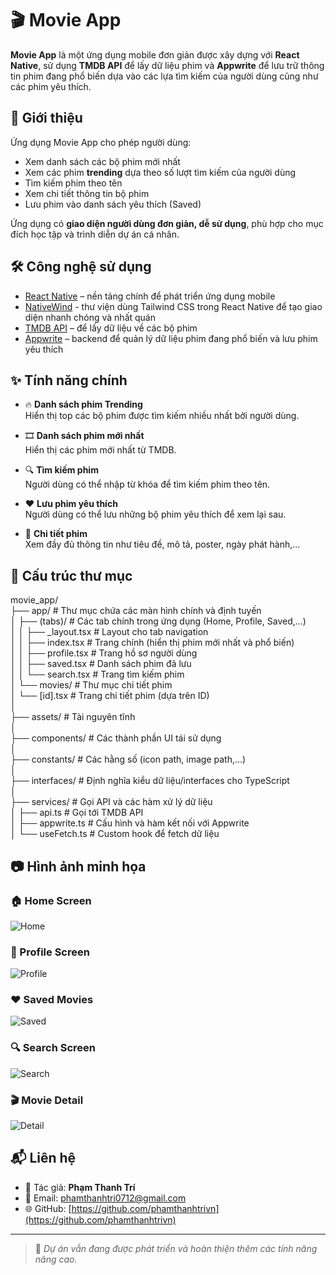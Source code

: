 # 🎬 Movie App

**Movie App** là một ứng dụng mobile đơn giản được xây dựng với **React Native**, sử dụng **TMDB API** để lấy dữ liệu phim và **Appwrite** để lưu trữ thông tin phim đang phổ biến dựa vào các lựa tìm kiếm của người dùng cũng như các phim yêu thích.

## 🚀 Giới thiệu

Ứng dụng Movie App cho phép người dùng:
- Xem danh sách các bộ phim mới nhất
- Xem các phim **trending** dựa theo số lượt tìm kiếm của người dùng
- Tìm kiếm phim theo tên
- Xem chi tiết thông tin bộ phim
- Lưu phim vào danh sách yêu thích (Saved)

Ứng dụng có **giao diện người dùng đơn giản, dễ sử dụng**, phù hợp cho mục đích học tập và trình diễn dự án cá nhân.

## 🛠️ Công nghệ sử dụng

- [React Native](https://reactnative.dev/) – nền tảng chính để phát triển ứng dụng mobile
- [NativeWind](https://www.nativewind.dev/) - thư viện dùng Tailwind CSS trong React Native để tạo giao diện nhanh chóng và nhất quán
- [TMDB API](https://www.themoviedb.org/documentation/api) – để lấy dữ liệu về các bộ phim
- [Appwrite](https://appwrite.io/) – backend để quản lý dữ liệu phim đang phổ biến và lưu phim yêu thích

## ✨ Tính năng chính

- 🔥 **Danh sách phim Trending**  
  Hiển thị top các bộ phim được tìm kiếm nhiều nhất bởi người dùng.

- 🎞️ **Danh sách phim mới nhất**  
  Hiển thị các phim mới nhất từ TMDB.

- 🔍 **Tìm kiếm phim**  
  Người dùng có thể nhập từ khóa để tìm kiếm phim theo tên.

- ❤️ **Lưu phim yêu thích**  
  Người dùng có thể lưu những bộ phim yêu thích để xem lại sau.

- 📄 **Chi tiết phim**  
  Xem đầy đủ thông tin như tiêu đề, mô tả, poster, ngày phát hành,...

## 📁 Cấu trúc thư mục

movie_app/ <br />
├── app/                 # Thư mục chứa các màn hình chính và định tuyến <br />
│   ├── (tabs)/          # Các tab chính trong ứng dụng (Home, Profile, Saved,...) <br />
│   │   ├── _layout.tsx      # Layout cho tab navigation <br />
│   │   ├── index.tsx        # Trang chính (hiển thị phim mới nhất và phổ biến) <br />
│   │   ├── profile.tsx      # Trang hồ sơ người dùng <br />
│   │   ├── saved.tsx        # Danh sách phim đã lưu <br />
│   │   └── search.tsx       # Trang tìm kiếm phim <br />
│   └── movies/          # Thư mục chi tiết phim <br />
│       └── [id].tsx         # Trang chi tiết phim (dựa trên ID) <br />
│ <br />
├── assets/              # Tài nguyên tĩnh <br />
│ <br />
├── components/          # Các thành phần UI tái sử dụng <br />
│ <br />
├── constants/           # Các hằng số (icon path, image path,...) <br />
│ <br />
├── interfaces/          # Định nghĩa kiểu dữ liệu/interfaces cho TypeScript <br />
│ <br />
├── services/            # Gọi API và các hàm xử lý dữ liệu <br />
│   ├── api.ts               # Gọi tới TMDB API <br />
│   ├── appwrite.ts          # Cấu hình và hàm kết nối với Appwrite <br />
│   └── useFetch.ts          # Custom hook để fetch dữ liệu <br />

## 📷 Hình ảnh minh họa

### 🏠 Home Screen
![Home](./assets/screenshots/user-home.jpg)

### 👤 Profile Screen
![Profile](./assets/screenshots/user-profile.png)

### ❤️ Saved Movies
![Saved](./assets/screenshots/user-saved.png)

### 🔍 Search Screen
![Search](./assets/screenshots/user-search.png)

### 🎬 Movie Detail
![Detail](./assets/screenshots/user-movie-detail.png)

## 📬 Liên hệ

- 👤 Tác giả: **Phạm Thanh Trí**  
- 📧 Email: [phamthanhtri0712@gmail.com](mailto:phamthanhtri0712@gmail.com)  
- 🌐 GitHub: [https://github.com/phamthanhtrivn](https://github.com/phamthanhtrivn)

---

> 🔧 *Dự án vẫn đang được phát triển và hoàn thiện thêm các tính năng nâng cao.*
